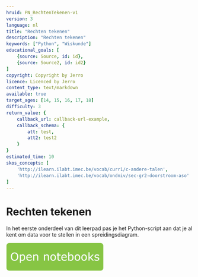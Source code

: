 ```yaml
---
hruid: PN_RechtenTekenen-v1
version: 3
language: nl
title: "Rechten tekenen"
description: "Rechten tekenen"
keywords: ["Python", "Wiskunde"]
educational_goals: [
    {source: Source, id: id}, 
    {source: Source2, id: id2}
]
copyright: Copyright by Jerro
licence: Licenced by Jerro
content_type: text/markdown
available: true
target_ages: [14, 15, 16, 17, 18]
difficulty: 3
return_value: {
    callback_url: callback-url-example,
    callback_schema: {
        att: test,
        att2: test2
    }
}
estimated_time: 10
skos_concepts: [
    'http://ilearn.ilabt.imec.be/vocab/curr1/c-andere-talen', 
    'http://ilearn.ilabt.imec.be/vocab/ondniv/sec-gr2-doorstroom-aso'
]
---
```


# Rechten tekenen
In het eerste onderdeel van dit leerpad pas je het Python-script aan dat je al kent om data voor te stellen in een spreidingsdiagram.

[![](embed/Knop.png "Knop")](https://kiks.ilabt.imec.be/jupyterhub/?id=0401 "Notebooks Rechten Tekenen")

